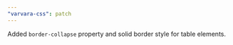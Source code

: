 ```yaml
---
"varvara-css": patch
---
```


Added `border-collapse` property and solid border style for table elements.
